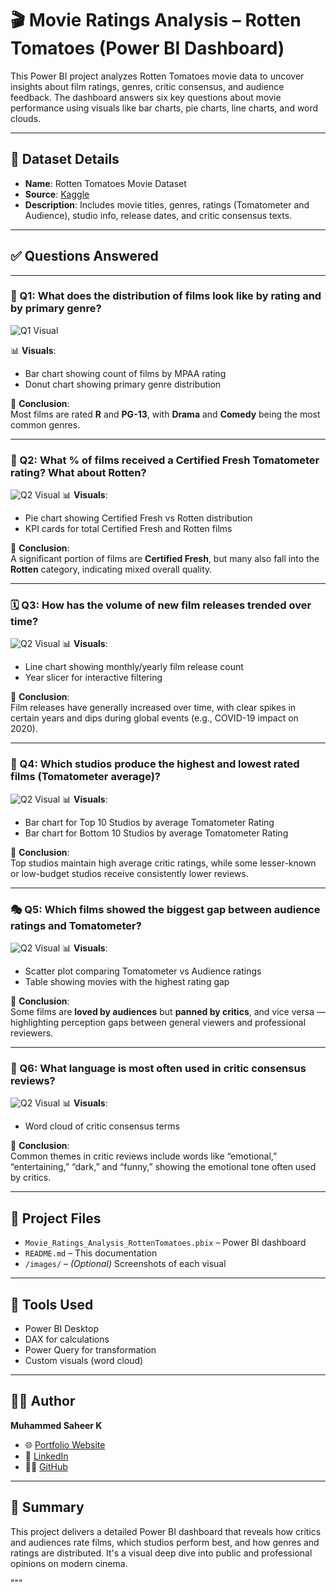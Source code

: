 # 🎬 Movie Ratings Analysis – Rotten Tomatoes (Power BI Dashboard)

This Power BI project analyzes Rotten Tomatoes movie data to uncover insights about film ratings, genres, critic consensus, and audience feedback. The dashboard answers six key questions about movie performance using visuals like bar charts, pie charts, line charts, and word clouds.

---

## 📁 Dataset Details
- **Name**: Rotten Tomatoes Movie Dataset
- **Source**: [Kaggle](https://www.kaggle.com/datasets/shivavashishtha/movies-data)
- **Description**: Includes movie titles, genres, ratings (Tomatometer and Audience), studio info, release dates, and critic consensus texts.

---

## ✅ Questions Answered

---

### 🎯 Q1: What does the distribution of films look like by rating and by primary genre?
![Q1 Visual](https://github.com/muhammed-saheer/CS-5_Movie-Ratings-Analysis-python-/blob/main/images/Film%20Distribution.png)

📊 **Visuals**:  
- Bar chart showing count of films by MPAA rating  
- Donut chart showing primary genre distribution

📝 **Conclusion**:  
Most films are rated **R** and **PG-13**, with **Drama** and **Comedy** being the most common genres.

---

### 🍅 Q2: What % of films received a Certified Fresh Tomatometer rating? What about Rotten?
![Q2 Visual](https://github.com/muhammed-saheer/CS-5_Movie-Ratings-Analysis-python-/blob/main/images/Critic%20Rating%20Summary.png)
📊 **Visuals**:  
- Pie chart showing Certified Fresh vs Rotten distribution  
- KPI cards for total Certified Fresh and Rotten films

📝 **Conclusion**:  
A significant portion of films are **Certified Fresh**, but many also fall into the **Rotten** category, indicating mixed overall quality.

---

### 🗓️ Q3: How has the volume of new film releases trended over time?
![Q2 Visual](https://github.com/muhammed-saheer/CS-5_Movie-Ratings-Analysis-python-/blob/main/images/Release%20Trends.png)
📊 **Visuals**:  
- Line chart showing monthly/yearly film release count  
- Year slicer for interactive filtering

📝 **Conclusion**:  
Film releases have generally increased over time, with clear spikes in certain years and dips during global events (e.g., COVID-19 impact on 2020).

---

### 🏢 Q4: Which studios produce the highest and lowest rated films (Tomatometer average)?
![Q2 Visual](https://github.com/muhammed-saheer/CS-5_Movie-Ratings-Analysis-python-/blob/main/images/Studio%20Performance.png)
📊 **Visuals**:  
- Bar chart for Top 10 Studios by average Tomatometer Rating  
- Bar chart for Bottom 10 Studios by average Tomatometer Rating

📝 **Conclusion**:  
Top studios maintain high average critic ratings, while some lesser-known or low-budget studios receive consistently lower reviews.

---

### 🎭 Q5: Which films showed the biggest gap between audience ratings and Tomatometer?
![Q2 Visual](https://github.com/muhammed-saheer/CS-5_Movie-Ratings-Analysis-python-/blob/main/images/Critic%20vs%20Audience.png)
📊 **Visuals**:  
- Scatter plot comparing Tomatometer vs Audience ratings  
- Table showing movies with the highest rating gap

📝 **Conclusion**:  
Some films are **loved by audiences** but **panned by critics**, and vice versa — highlighting perception gaps between general viewers and professional reviewers.

---

### 📝 Q6: What language is most often used in critic consensus reviews?
![Q2 Visual](https://github.com/muhammed-saheer/CS-5_Movie-Ratings-Analysis-python-/blob/main/images/Consensus%20Keywords.png)
📊 **Visuals**:  
- Word cloud of critic consensus terms

📝 **Conclusion**:  
Common themes in critic reviews include words like “emotional,” “entertaining,” “dark,” and “funny,” showing the emotional tone often used by critics.

---

## 📂 Project Files

- `Movie_Ratings_Analysis_RottenTomatoes.pbix` – Power BI dashboard  
- `README.md` – This documentation  
- `/images/` – *(Optional)* Screenshots of each visual

---

## 🧰 Tools Used

- Power BI Desktop  
- DAX for calculations  
- Power Query for transformation  
- Custom visuals (word cloud)

---

## 👨‍💻 Author

**Muhammed Saheer K**  
- 🌐 [Portfolio Website](https://muhammed-saheer.github.io/muhammedsaheer.github.io/)  
- 💼 [LinkedIn](https://www.linkedin.com/in/muhammed-saheer-k-34a7372a8/)  
- 🧑‍💻 [GitHub](https://github.com/muhammed-saheer)

---

## 📌 Summary

This project delivers a detailed Power BI dashboard that reveals how critics and audiences rate films, which studios perform best, and how genres and ratings are distributed. It's a visual deep dive into public and professional opinions on modern cinema.

"""
